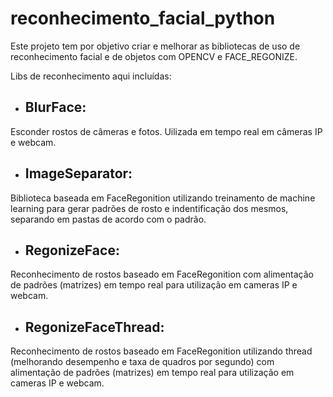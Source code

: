 # reconhecimento_facial_python
Este projeto tem por objetivo criar e melhorar as bibliotecas de uso de reconhecimento facial e de objetos com OPENCV e FACE_REGONIZE.

Libs de reconhecimento aqui incluídas:
- ## BlurFace:
Esconder rostos de câmeras e fotos. Uilizada em tempo real em câmeras IP e webcam.
- ## ImageSeparator:
Biblioteca baseada em FaceRegonition utilizando treinamento de machine learning para gerar padrões de rosto e indentificação dos mesmos, separando em pastas de acordo com o padrão.
- ## RegonizeFace:
Reconhecimento de rostos baseado em FaceRegonition com alimentação de padrões (matrizes) em tempo real para utilização em cameras IP e webcam.
- ## RegonizeFaceThread:
Reconhecimento de rostos baseado em FaceRegonition utilizando thread (melhorando desempenho e taxa de quadros por segundo) com alimentação de padrões (matrizes) em tempo real para utilização em cameras IP e webcam.
